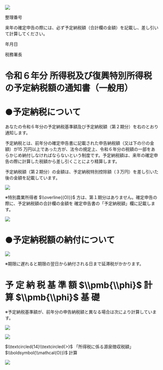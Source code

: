 ![](https://www.nta.go.jp/tmp/a6bf32be-6d2e-4eb9-ac37-9ca2a823301d/images/591fd77099cc15767d6d306719ec5d641ca6c8eebcd829d2dbd0324db61f3139.jpg)

整理番号

来年の確定申告の際には、必ず予定納税額（合計欄の金額）を記載し、差し引いて計算してください。

年月日

税務署長

# 令和６年分 所得税及び復興特別所得税の予定納税額の通知書（一般用）

# ●予定納税について

あなたの令和６年分の予定納税基準額及び予定納税額（第２期分）を右のとおり通知します。

予定納税とは、前年分の確定申告書に記載された申告納税額（又は下の⑰の金額）が15 万円以上であった方が、法令の規定上、令和６年分の税額の一部をあらかじめ納付しなければならないという制度です。予定納税額は、来年の確定申告の際に計算した税額から差し引くことにより精算します。

予定納税額（第２期分）の金額は、予定納税特別控除額（３万円）を差し引いた後の金額を記載しています。

![](https://www.nta.go.jp/tmp/a6bf32be-6d2e-4eb9-ac37-9ca2a823301d/images/ae2bca64060006707384143f688675e62157162315c6ee091976ebc28eb1d409.jpg)

※特別農業所得者 $\\overline{{O)}}$ 方は、第１期分はありません。確定申告の際に、予定納税額の合計欄の金額を 確定申告書の「予定納税額」欄に記載します。

![](https://www.nta.go.jp/tmp/a6bf32be-6d2e-4eb9-ac37-9ca2a823301d/images/87f893b97ac59e3703504eaf966f6f54295fa4af240a0231cf1b542ed73d22ca.jpg)

# ●予定納税額の納付について

![](https://www.nta.go.jp/tmp/a6bf32be-6d2e-4eb9-ac37-9ca2a823301d/images/049803243e16d046a284786cb5c27c5bbdd35d474d82f804db0a0bc02ba6d5fe.jpg)

※期限に遅れると期限の翌日から納付される日まで延滞税がかかります。

# 予 定 納 税 基 準 額 $\\pmb{\\phi}$ 計 算 $\\pmb{\\phi}$ 基 礎

※予定納税基準額が、前年分の申告納税額と異なる場合は次により計算しています。

![](https://www.nta.go.jp/tmp/a6bf32be-6d2e-4eb9-ac37-9ca2a823301d/images/be67194d318b77327e3535ba74e1b9a2d9d573b7e57dd5f99b486426ddba49e6.jpg)

![](https://www.nta.go.jp/tmp/a6bf32be-6d2e-4eb9-ac37-9ca2a823301d/images/e7585350bc75b5a2fdb39957939cf4e8fc272f19b3549e86070423e2f9d847a4.jpg)

$\\textcircled{14}\\textcircled{>}$ 「所得税に係る源泉徴収税額」 $\\boldsymbol{\\mathcal{O}})$ 計算

![](https://www.nta.go.jp/tmp/a6bf32be-6d2e-4eb9-ac37-9ca2a823301d/images/1bf2ab7096bea38d97bd2b389c7f869aad1b7b3ba5899d606eb1084ca8549179.jpg)